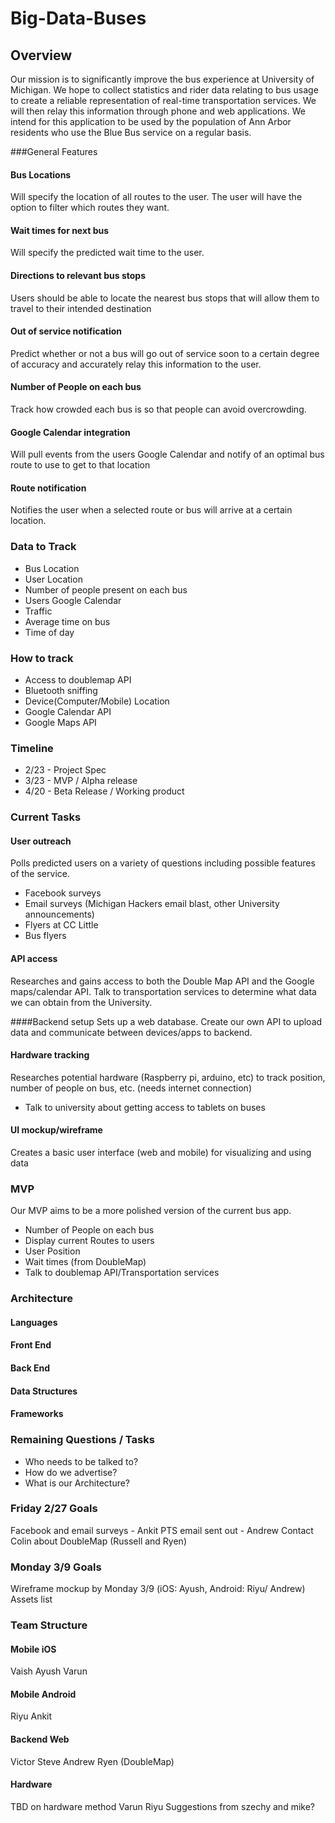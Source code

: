 # Big-Data-Buses

## Overview

Our mission is to significantly improve the bus experience at University of Michigan. We hope to collect statistics and rider data relating to bus usage to create a reliable representation of real-time transportation services. We will then relay this information through phone and web applications. We intend for this application to be used by the population of Ann Arbor residents who use the Blue Bus service on a regular basis.

###General Features

#### Bus Locations
Will specify the location of all routes to the user. The user will have the option to filter which routes they want. 

#### Wait times for next bus
Will specify the predicted wait time to the user.

#### Directions to relevant bus stops
Users should be able to locate the nearest bus stops that will allow them to travel to their intended destination

#### Out of service notification
Predict whether or not a bus will go out of service soon to a certain degree of accuracy and accurately relay this information to the user.

#### Number of People on each bus
 Track how crowded each bus is so that people can avoid overcrowding.

#### Google Calendar integration
Will pull events from the users Google Calendar and notify of an optimal bus route to use to get to that location

#### Route notification
Notifies the user when a selected route or bus will arrive at a certain location.
  

### Data to Track


+ Bus Location
+ User Location
+ Number of people present on each bus
+ Users Google Calendar
+ Traffic
+ Average time on bus
+ Time of day

### How to track


+ Access to doublemap API
+ Bluetooth sniffing
+ Device(Computer/Mobile) Location
+ Google Calendar API
+ Google Maps API

### Timeline

+ 2/23 - Project Spec
+ 3/23 - MVP / Alpha release
+ 4/20 - Beta Release / Working product

### Current Tasks


#### User outreach
Polls predicted users on a variety of questions including possible features of the service. 
+ Facebook surveys
+ Email surveys (Michigan Hackers email blast, other University announcements)
+ Flyers at CC Little
+ Bus flyers


#### API access
Researches and gains access to both the Double Map API and the Google maps/calendar API. Talk to transportation services to determine what data we can obtain from the University. 

####Backend setup
Sets up a web database. Create our own API to upload data and communicate between devices/apps to backend.


#### Hardware tracking
Researches potential hardware (Raspberry pi, arduino, etc) to track position, number of people on bus, etc. (needs internet connection)
+  Talk to university about getting access to tablets on buses

#### UI mockup/wireframe
Creates a basic user interface (web and mobile) for visualizing and using data

### MVP
Our MVP aims to be a more polished version of the current bus app. 
+ Number of People on each bus
+ Display current Routes to users
+ User Position
+ Wait times (from DoubleMap)
+ Talk to doublemap API/Transportation services

### Architecture


#### Languages


#### Front End

#### Back End

#### Data Structures


#### Frameworks

### Remaining Questions / Tasks
+ Who needs to be talked to?
+ How do we advertise?
+ What is our Architecture?

### Friday 2/27 Goals
Facebook and email surveys - Ankit
PTS email sent out - Andrew
Contact Colin about DoubleMap (Russell and Ryen)

### Monday 3/9 Goals
Wireframe mockup by Monday 3/9 (iOS: Ayush, Android: Riyu/ Andrew)
Assets list


### Team Structure

#### Mobile iOS
Vaish
Ayush
Varun

#### Mobile Android
Riyu
Ankit

#### Backend Web
Victor
Steve
Andrew
Ryen (DoubleMap)

#### Hardware
TBD on hardware method
Varun
Riyu 
Suggestions from szechy and mike?
